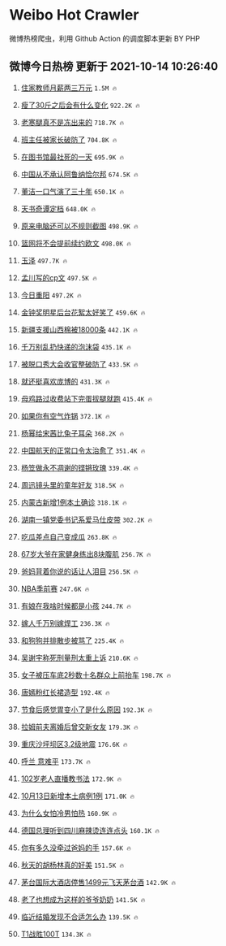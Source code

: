 # Weibo Hot Crawler 



微博热榜爬虫，利用 Github Action 的调度脚本更新 BY PHP 


## 微博今日热榜 更新于 2021-10-14 10:26:40 
1. [住家教师月薪两三万元](https://s.weibo.com/weibo?q=%23%E4%BD%8F%E5%AE%B6%E6%95%99%E5%B8%88%E6%9C%88%E8%96%AA%E4%B8%A4%E4%B8%89%E4%B8%87%E5%85%83%23&Refer=top) `1.5M 🔥` 

1. [瘦了30斤之后会有什么变化](https://s.weibo.com/weibo?q=%23%E7%98%A6%E4%BA%8630%E6%96%A4%E4%B9%8B%E5%90%8E%E4%BC%9A%E6%9C%89%E4%BB%80%E4%B9%88%E5%8F%98%E5%8C%96%23&Refer=top) `922.2K 🔥` 

1. [老寒腿真不是冻出来的](https://s.weibo.com/weibo?q=%23%E8%80%81%E5%AF%92%E8%85%BF%E7%9C%9F%E4%B8%8D%E6%98%AF%E5%86%BB%E5%87%BA%E6%9D%A5%E7%9A%84%23&Refer=top) `718.7K 🔥` 

1. [班主任被家长破防了](https://s.weibo.com/weibo?q=%23%E7%8F%AD%E4%B8%BB%E4%BB%BB%E8%A2%AB%E5%AE%B6%E9%95%BF%E7%A0%B4%E9%98%B2%E4%BA%86%23&Refer=top) `704.8K 🔥` 

1. [在图书馆最社死的一天](https://s.weibo.com/weibo?q=%23%E5%9C%A8%E5%9B%BE%E4%B9%A6%E9%A6%86%E6%9C%80%E7%A4%BE%E6%AD%BB%E7%9A%84%E4%B8%80%E5%A4%A9%23&Refer=top) `695.9K 🔥` 

1. [中国从不承认阿鲁纳恰尔邦](https://s.weibo.com/weibo?q=%23%E4%B8%AD%E5%9B%BD%E4%BB%8E%E4%B8%8D%E6%89%BF%E8%AE%A4%E9%98%BF%E9%B2%81%E7%BA%B3%E6%81%B0%E5%B0%94%E9%82%A6%23&Refer=top) `674.5K 🔥` 

1. [董洁一口气演了三十年](https://s.weibo.com/weibo?q=%23%E8%91%A3%E6%B4%81%E4%B8%80%E5%8F%A3%E6%B0%94%E6%BC%94%E4%BA%86%E4%B8%89%E5%8D%81%E5%B9%B4%23&Refer=top) `650.1K 🔥` 

1. [天书奇谭定档](https://s.weibo.com/weibo?q=%23%E5%A4%A9%E4%B9%A6%E5%A5%87%E8%B0%AD%E5%AE%9A%E6%A1%A3%23&Refer=top) `648.0K 🔥` 

1. [原来电脑还可以不规则截图](https://s.weibo.com/weibo?q=%23%E5%8E%9F%E6%9D%A5%E7%94%B5%E8%84%91%E8%BF%98%E5%8F%AF%E4%BB%A5%E4%B8%8D%E8%A7%84%E5%88%99%E6%88%AA%E5%9B%BE%23&Refer=top) `498.9K 🔥` 

1. [篮网将不会提前续约欧文](https://s.weibo.com/weibo?q=%23%E7%AF%AE%E7%BD%91%E5%B0%86%E4%B8%8D%E4%BC%9A%E6%8F%90%E5%89%8D%E7%BB%AD%E7%BA%A6%E6%AC%A7%E6%96%87%23&Refer=top) `498.0K 🔥` 

1. [玉泽](https://s.weibo.com/weibo?q=%E7%8E%89%E6%B3%BD&Refer=top) `497.7K 🔥` 

1. [孟川写的cp文](https://s.weibo.com/weibo?q=%23%E5%AD%9F%E5%B7%9D%E5%86%99%E7%9A%84cp%E6%96%87%23&Refer=top) `497.5K 🔥` 

1. [今日重阳](https://s.weibo.com/weibo?q=%23%E4%BB%8A%E6%97%A5%E9%87%8D%E9%98%B3%23&Refer=top) `497.2K 🔥` 

1. [金钟奖明星后台花絮太好笑了](https://s.weibo.com/weibo?q=%23%E9%87%91%E9%92%9F%E5%A5%96%E6%98%8E%E6%98%9F%E5%90%8E%E5%8F%B0%E8%8A%B1%E7%B5%AE%E5%A4%AA%E5%A5%BD%E7%AC%91%E4%BA%86%23&Refer=top) `459.6K 🔥` 

1. [新疆支援山西棉被18000条](https://s.weibo.com/weibo?q=%23%E6%96%B0%E7%96%86%E6%94%AF%E6%8F%B4%E5%B1%B1%E8%A5%BF%E6%A3%89%E8%A2%AB18000%E6%9D%A1%23&Refer=top) `442.1K 🔥` 

1. [千万别乱扔快递的泡沫袋](https://s.weibo.com/weibo?q=%23%E5%8D%83%E4%B8%87%E5%88%AB%E4%B9%B1%E6%89%94%E5%BF%AB%E9%80%92%E7%9A%84%E6%B3%A1%E6%B2%AB%E8%A2%8B%23&Refer=top) `435.1K 🔥` 

1. [被脱口秀大会收官整破防了](https://s.weibo.com/weibo?q=%23%E8%A2%AB%E8%84%B1%E5%8F%A3%E7%A7%80%E5%A4%A7%E4%BC%9A%E6%94%B6%E5%AE%98%E6%95%B4%E7%A0%B4%E9%98%B2%E4%BA%86%23&Refer=top) `433.5K 🔥` 

1. [就还挺喜欢庞博的](https://s.weibo.com/weibo?q=%23%E5%B0%B1%E8%BF%98%E6%8C%BA%E5%96%9C%E6%AC%A2%E5%BA%9E%E5%8D%9A%E7%9A%84%23&Refer=top) `431.3K 🔥` 

1. [母鸡路过收费站下完蛋拔腿就跑](https://s.weibo.com/weibo?q=%23%E6%AF%8D%E9%B8%A1%E8%B7%AF%E8%BF%87%E6%94%B6%E8%B4%B9%E7%AB%99%E4%B8%8B%E5%AE%8C%E8%9B%8B%E6%8B%94%E8%85%BF%E5%B0%B1%E8%B7%91%23&Refer=top) `415.4K 🔥` 

1. [如果你有空气炸锅](https://s.weibo.com/weibo?q=%23%E5%A6%82%E6%9E%9C%E4%BD%A0%E6%9C%89%E7%A9%BA%E6%B0%94%E7%82%B8%E9%94%85%23&Refer=top) `372.1K 🔥` 

1. [杨幂给宋茜比兔子耳朵](https://s.weibo.com/weibo?q=%23%E6%9D%A8%E5%B9%82%E7%BB%99%E5%AE%8B%E8%8C%9C%E6%AF%94%E5%85%94%E5%AD%90%E8%80%B3%E6%9C%B5%23&Refer=top) `368.2K 🔥` 

1. [中国航天的正常口令太治愈了](https://s.weibo.com/weibo?q=%23%E4%B8%AD%E5%9B%BD%E8%88%AA%E5%A4%A9%E7%9A%84%E6%AD%A3%E5%B8%B8%E5%8F%A3%E4%BB%A4%E5%A4%AA%E6%B2%BB%E6%84%88%E4%BA%86%23&Refer=top) `351.4K 🔥` 

1. [杨笠做永不凋谢的铿锵玫瑰](https://s.weibo.com/weibo?q=%23%E6%9D%A8%E7%AC%A0%E5%81%9A%E6%B0%B8%E4%B8%8D%E5%87%8B%E8%B0%A2%E7%9A%84%E9%93%BF%E9%94%B5%E7%8E%AB%E7%91%B0%23&Refer=top) `339.4K 🔥` 

1. [周迅镜头里的童年好友](https://s.weibo.com/weibo?q=%E5%91%A8%E8%BF%85%E9%95%9C%E5%A4%B4%E9%87%8C%E7%9A%84%E7%AB%A5%E5%B9%B4%E5%A5%BD%E5%8F%8B&Refer=top) `318.5K 🔥` 

1. [内蒙古新增1例本土确诊](https://s.weibo.com/weibo?q=%23%E5%86%85%E8%92%99%E5%8F%A4%E6%96%B0%E5%A2%9E1%E4%BE%8B%E6%9C%AC%E5%9C%9F%E7%A1%AE%E8%AF%8A%23&Refer=top) `318.1K 🔥` 

1. [湖南一镇党委书记系爱马仕皮带](https://s.weibo.com/weibo?q=%23%E6%B9%96%E5%8D%97%E4%B8%80%E9%95%87%E5%85%9A%E5%A7%94%E4%B9%A6%E8%AE%B0%E7%B3%BB%E7%88%B1%E9%A9%AC%E4%BB%95%E7%9A%AE%E5%B8%A6%23&Refer=top) `302.2K 🔥` 

1. [吃瓜差点自己变成瓜](https://s.weibo.com/weibo?q=%23%E5%90%83%E7%93%9C%E5%B7%AE%E7%82%B9%E8%87%AA%E5%B7%B1%E5%8F%98%E6%88%90%E7%93%9C%23&Refer=top) `263.8K 🔥` 

1. [67岁大爷在家健身练出8块腹肌](https://s.weibo.com/weibo?q=%2367%E5%B2%81%E5%A4%A7%E7%88%B7%E5%9C%A8%E5%AE%B6%E5%81%A5%E8%BA%AB%E7%BB%83%E5%87%BA8%E5%9D%97%E8%85%B9%E8%82%8C%23&Refer=top) `256.7K 🔥` 

1. [爸妈背着你说的话让人泪目](https://s.weibo.com/weibo?q=%23%E7%88%B8%E5%A6%88%E8%83%8C%E7%9D%80%E4%BD%A0%E8%AF%B4%E7%9A%84%E8%AF%9D%E8%AE%A9%E4%BA%BA%E6%B3%AA%E7%9B%AE%23&Refer=top) `256.5K 🔥` 

1. [NBA季前赛](https://s.weibo.com/weibo?q=%23NBA%E5%AD%A3%E5%89%8D%E8%B5%9B%23&Refer=top) `247.6K 🔥` 

1. [有娘在我啥时候都是小孩](https://s.weibo.com/weibo?q=%23%E6%9C%89%E5%A8%98%E5%9C%A8%E6%88%91%E5%95%A5%E6%97%B6%E5%80%99%E9%83%BD%E6%98%AF%E5%B0%8F%E5%AD%A9%23&Refer=top) `244.7K 🔥` 

1. [嫁人千万别嫁焊工](https://s.weibo.com/weibo?q=%23%E5%AB%81%E4%BA%BA%E5%8D%83%E4%B8%87%E5%88%AB%E5%AB%81%E7%84%8A%E5%B7%A5%23&Refer=top) `236.3K 🔥` 

1. [和狗狗并排散步被骂了](https://s.weibo.com/weibo?q=%23%E5%92%8C%E7%8B%97%E7%8B%97%E5%B9%B6%E6%8E%92%E6%95%A3%E6%AD%A5%E8%A2%AB%E9%AA%82%E4%BA%86%23&Refer=top) `225.4K 🔥` 

1. [吴谢宇称死刑量刑太重上诉](https://s.weibo.com/weibo?q=%23%E5%90%B4%E8%B0%A2%E5%AE%87%E7%A7%B0%E6%AD%BB%E5%88%91%E9%87%8F%E5%88%91%E5%A4%AA%E9%87%8D%E4%B8%8A%E8%AF%89%23&Refer=top) `210.6K 🔥` 

1. [女子被压车底2秒数十名群众上前抬车](https://s.weibo.com/weibo?q=%23%E5%A5%B3%E5%AD%90%E8%A2%AB%E5%8E%8B%E8%BD%A6%E5%BA%952%E7%A7%92%E6%95%B0%E5%8D%81%E5%90%8D%E7%BE%A4%E4%BC%97%E4%B8%8A%E5%89%8D%E6%8A%AC%E8%BD%A6%23&Refer=top) `198.7K 🔥` 

1. [唐嫣粉红长裙造型](https://s.weibo.com/weibo?q=%23%E5%94%90%E5%AB%A3%E7%B2%89%E7%BA%A2%E9%95%BF%E8%A3%99%E9%80%A0%E5%9E%8B%23&Refer=top) `192.4K 🔥` 

1. [节食后感觉胃变小了是什么原因](https://s.weibo.com/weibo?q=%23%E8%8A%82%E9%A3%9F%E5%90%8E%E6%84%9F%E8%A7%89%E8%83%83%E5%8F%98%E5%B0%8F%E4%BA%86%E6%98%AF%E4%BB%80%E4%B9%88%E5%8E%9F%E5%9B%A0%23&Refer=top) `192.3K 🔥` 

1. [拉姆前夫离婚后曾交新女友](https://s.weibo.com/weibo?q=%23%E6%8B%89%E5%A7%86%E5%89%8D%E5%A4%AB%E7%A6%BB%E5%A9%9A%E5%90%8E%E6%9B%BE%E4%BA%A4%E6%96%B0%E5%A5%B3%E5%8F%8B%23&Refer=top) `179.3K 🔥` 

1. [重庆沙坪坝区3.2级地震](https://s.weibo.com/weibo?q=%E9%87%8D%E5%BA%86%E6%B2%99%E5%9D%AA%E5%9D%9D%E5%8C%BA3.2%E7%BA%A7%E5%9C%B0%E9%9C%87&Refer=top) `176.6K 🔥` 

1. [呼兰 意难平](https://s.weibo.com/weibo?q=%E5%91%BC%E5%85%B0%20%E6%84%8F%E9%9A%BE%E5%B9%B3&Refer=top) `173.7K 🔥` 

1. [102岁老人直播教书法](https://s.weibo.com/weibo?q=%23102%E5%B2%81%E8%80%81%E4%BA%BA%E7%9B%B4%E6%92%AD%E6%95%99%E4%B9%A6%E6%B3%95%23&Refer=top) `172.9K 🔥` 

1. [10月13日新增本土病例1例](https://s.weibo.com/weibo?q=%2310%E6%9C%8813%E6%97%A5%E6%96%B0%E5%A2%9E%E6%9C%AC%E5%9C%9F%E7%97%85%E4%BE%8B1%E4%BE%8B%23&Refer=top) `171.0K 🔥` 

1. [为什么女怕冷男怕热](https://s.weibo.com/weibo?q=%23%E4%B8%BA%E4%BB%80%E4%B9%88%E5%A5%B3%E6%80%95%E5%86%B7%E7%94%B7%E6%80%95%E7%83%AD%23&Refer=top) `160.9K 🔥` 

1. [德国总理听到四川麻辣烫连连点头](https://s.weibo.com/weibo?q=%23%E5%BE%B7%E5%9B%BD%E6%80%BB%E7%90%86%E5%90%AC%E5%88%B0%E5%9B%9B%E5%B7%9D%E9%BA%BB%E8%BE%A3%E7%83%AB%E8%BF%9E%E8%BF%9E%E7%82%B9%E5%A4%B4%23&Refer=top) `160.1K 🔥` 

1. [你有多久没牵过爸妈的手](https://s.weibo.com/weibo?q=%23%E4%BD%A0%E6%9C%89%E5%A4%9A%E4%B9%85%E6%B2%A1%E7%89%B5%E8%BF%87%E7%88%B8%E5%A6%88%E7%9A%84%E6%89%8B%23&Refer=top) `157.6K 🔥` 

1. [秋天的胡杨林真的好美](https://s.weibo.com/weibo?q=%E7%A7%8B%E5%A4%A9%E7%9A%84%E8%83%A1%E6%9D%A8%E6%9E%97%E7%9C%9F%E7%9A%84%E5%A5%BD%E7%BE%8E&Refer=top) `151.5K 🔥` 

1. [茅台国际大酒店停售1499元飞天茅台酒](https://s.weibo.com/weibo?q=%23%E8%8C%85%E5%8F%B0%E5%9B%BD%E9%99%85%E5%A4%A7%E9%85%92%E5%BA%97%E5%81%9C%E5%94%AE1499%E5%85%83%E9%A3%9E%E5%A4%A9%E8%8C%85%E5%8F%B0%E9%85%92%23&Refer=top) `142.9K 🔥` 

1. [老了也想成为这样的爷爷奶奶](https://s.weibo.com/weibo?q=%23%E8%80%81%E4%BA%86%E4%B9%9F%E6%83%B3%E6%88%90%E4%B8%BA%E8%BF%99%E6%A0%B7%E7%9A%84%E7%88%B7%E7%88%B7%E5%A5%B6%E5%A5%B6%23&Refer=top) `141.5K 🔥` 

1. [临近结婚发现不合适怎么办](https://s.weibo.com/weibo?q=%23%E4%B8%B4%E8%BF%91%E7%BB%93%E5%A9%9A%E5%8F%91%E7%8E%B0%E4%B8%8D%E5%90%88%E9%80%82%E6%80%8E%E4%B9%88%E5%8A%9E%23&Refer=top) `139.5K 🔥` 

1. [T1战胜100T](https://s.weibo.com/weibo?q=T1%E6%88%98%E8%83%9C100T&Refer=top) `134.3K 🔥` 

